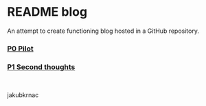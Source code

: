 # README blog
  
An attempt to create functioning blog hosted in a GitHub repository.

### [P0 Pilot](/p0)
### [P1 Second thoughts](posts/1.md)

&nbsp;
&nbsp;

jakubkrnac
